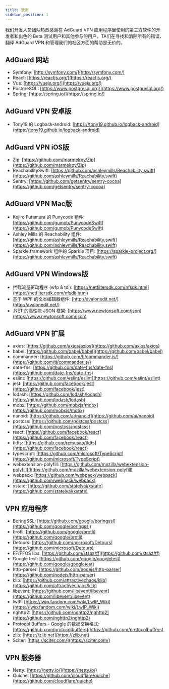```yaml
---
title: 致谢
sidebar_position: 1
---
```


我们开发人员团队热烈感谢在 AdGuard VPN 应用程序里使用的第三方软件的开发者和出色的 Beta 测试用户和其他参与的用户。TA们在寻找和消除所有的错误、翻译 AdGuard VPN 和管理我们的社区方面的帮助是无价的。

## AdGuard 网站

* Symfony: [http://symfony.com/](http://symfony.com/)
* React: [https://reactjs.org/](https://reactjs.org/)
* Vue: [https://vuejs.org/](https://vuejs.org/)
* PostgreSQL: [https://www.postgresql.org/](https://www.postgresql.org/)
* Spring: [https://spring.io/](https://spring.io/)

## AdGuard VPN 安卓版

* Tony19 的 Logback-android: [https://tony19.github.io/logback-android](https://tony19.github.io/logback-android)

## AdGuard VPN iOS版

* Zip: [https://github.com/marmelroy/Zip](https://github.com/marmelroy/Zip)
* ReachabilitySwift: [https://github.com/ashleymills/Reachability.swift](https://github.com/ashleymills/Reachability.swift)
* Sentry: [https://github.com/getsentry/sentry-cocoa](https://github.com/getsentry/sentry-cocoa)

## AdGuard VPN Mac版

* Kojiro Futamura 的 Punycode 组件: [https://github.com/gumob/PunycodeSwift](https://github.com/gumob/PunycodeSwift)
* Ashley Mills 的 Reachability 组件: [https://github.com/ashleymills/Reachability.swift](https://github.com/ashleymills/Reachability.swift)
* Sparkle.framework 组件的 Sparkle 项目: [https://sparkle-project.org/](https://github.com/ashleymills/Reachability.swift)

## AdGuard VPN Windows版

* 拦截流量驱动程序 (wfp & tdi): [https://netfiltersdk.com/nfsdk.html](https://netfiltersdk.com/nfsdk.html)
* 基于 WPF 的文本编辑器组件: [http://avalonedit.net/](http://avalonedit.net/)
* .NET 的高性能 JSON 框架: [https://www.newtonsoft.com/json](https://www.newtonsoft.com/json)

## AdGuard VPN 扩展

* axios: [https://github.com/axios/axios](https://github.com/axios/axios)
* babel: [https://github.com/babel/babel](https://github.com/babel/babel)
* commander: [https://github.com/tj/commander.js/](https://github.com/tj/commander.js/)
* date-fns: [https://github.com/date-fns/date-fns](https://github.com/date-fns/date-fns)
* eslint: [https://github.com/eslint/eslint](https://github.com/eslint/eslint)
* jest: [https://github.com/facebook/jest](https://github.com/facebook/jest)
* lodash: [https://github.com/lodash/lodash](https://github.com/lodash/lodash)
* mobx: [https://github.com/mobxjs/mobx](https://github.com/mobxjs/mobx)
* nanoid: [https://github.com/ai/nanoid](https://github.com/ai/nanoid)
* postcss: [https://github.com/postcss/postcss](https://github.com/postcss/postcss)
* react: [https://github.com/facebook/react](https://github.com/facebook/react)
* tldts: [https://github.com/remusao/tldts](https://github.com/facebook/react)
* typescript: [https://github.com/microsoft/TypeScript](https://github.com/microsoft/TypeScript)
* webextension-polyfill: [https://github.com/mozilla/webextension-polyfill](https://github.com/mozilla/webextension-polyfill)
* webpack: [https://github.com/webpack/webpack](https://github.com/webpack/webpack)
* xstate: [https://github.com/statelyai/xstate](https://github.com/statelyai/xstate)

## VPN 应用程序

* BoringSSL: [https://github.com/google/boringssl](https://github.com/google/boringssl)
* brotli: [https://github.com/google/brotli](https://github.com/google/brotli)
* Detours: [https://github.com/microsoft/Detours](https://github.com/microsoft/Detours)
* FF/FFOS libs: [https://github.com/stsaz/ff](https://github.com/stsaz/ff)
* Google test: [https://github.com/google/googletest](https://github.com/google/googletest)
* http-parser: [https://github.com/nodejs/http-parser](https://github.com/nodejs/http-parser)
* klib: [https://github.com/attractivechaos/klib](https://github.com/attractivechaos/klib)
* libevent: [https://github.com/libevent/libevent](https://github.com/libevent/libevent)
* lwIP: [https://lwip.fandom.com/wiki/LwIP_Wiki](https://lwip.fandom.com/wiki/LwIP_Wiki)
* nghttp2: [https://github.com/nghttp2/nghttp2](https://github.com/nghttp2/nghttp2)
* Protocol Buffers - Google 的数据交换格式: [https://github.com/protocolbuffers](https://github.com/protocolbuffers)
* zlib: [https://zlib.net](https://zlib.net)
* Sciter: [https://sciter.com/](https://sciter.com/)

## VPN 服务器

* Netty: [https://netty.io/](https://netty.io/)
* Quiche: [https://github.com/cloudflare/quiche](https://github.com/cloudflare/quiche)




